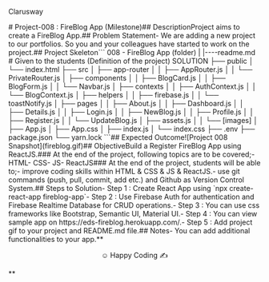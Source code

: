 <p>Clarusway<img align="right"
  src="https://secure.meetupstatic.com/photos/event/3/1/b/9/600_488352729.jpeg"  width="15px"></p>
​
# Project-008 : FireBlog App (Milestone)
​
## Description
​
Project aims to create a FireBlog App.
​
## Problem Statement
​
- We are adding a new project to our portfolios. So you and your colleagues have started to work on the project.
​
## Project Skeleton
​
```
008 - FireBlog App (folder)
|
|----readme.md         # Given to the students (Definition of the project)
SOLUTION
├── public
│     └── index.html
├── src
│    ├── app-router
│    │       ├── AppRouter.js
│    │       └── PrivateRouter.js
│    ├── components
│    │       ├── BlogCard.js
│    │       ├── BlogForm.js
│    │       └── Navbar.js
│    ├── contexts
│    │       ├── AuthContext.js
│    │       └── BlogContext.js
│    ├── helpers
│    │       ├── firebase.js
│    │       └── toastNotify.js
│    ├── pages
│    │       ├── About.js
│    │       ├── Dashboard.js
│    │       ├── Details.js
│    │       ├── Login.js
│    │       ├── NewBlog.js
│    │       ├── Profile.js
│    │       ├── Register.js
│    │       └── UpdateBlog.js
│    ├── assets.js
│    │       └── [images]
│    ├── App.js
│    ├── App.css
│    ├── index.js
│    └── index.css
├── .env
├── package.json
└── yarn.lock
```
​
## Expected Outcome
​
![Project 008 Snapshot](fireblog.gif)
​
## Objective
​
Build a Register FireBlog App using ReactJS.
​
### At the end of the project, following topics are to be covered;
​
- HTML
​
- CSS
​
- JS
​
- ReactJS
​
### At the end of the project, students will be able to;
​
- improve coding skills within HTML & CSS & JS & ReactJS.
​
- use git commands (push, pull, commit, add etc.) and Github as Version Control System.
​
## Steps to Solution
​
- Step 1 : Create React App using `npx create-react-app fireblog-app`
​
- Step 2 : Use Firebase Auth for authentication and Firebase Realtime Database for CRUD operations.
​
- Step 3 : You can use css frameworks like Bootstrap, Semantic UI, Material UI.
​
- Step 4 : You can view sample app on https://eds-fireblog.herokuapp.com/.
​
- Step 5 : Add project gif to your project and README.md file.
​
## Notes
​
- You can add additional functionalities to your app.
​
**<p align="center">&#9786; Happy Coding &#9997;</p>**